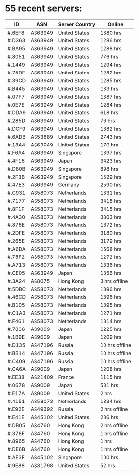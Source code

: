 # 55 recent servers:

| ID | ASN | Server Country | Online |
| ------ | ------ | ------ | ------ |
| #.6EF8 | AS63949 | United States | 1380 hrs |
| #.D363 | AS63949 | United States | 1286 hrs |
| #.BA95 | AS63949 | United States | 1288 hrs |
| #.8051 | AS63949 | United States | 776 hrs |
| #.1449 | AS63949 | United States | 1294 hrs |
| #.75DF | AS63949 | United States | 1282 hrs |
| #.39CD | AS63949 | United States | 1285 hrs |
| #.B445 | AS63949 | United States | 133 hrs |
| #.07F7 | AS63949 | United States | 1387 hrs |
| #.0E7E | AS63949 | United States | 1284 hrs |
| #.DDA9 | AS63949 | United States | 618 hrs |
| #.285D | AS63949 | United States | 76 hrs |
| #.DCF9 | AS63949 | United States | 1382 hrs |
| #.6ADB | AS53889 | United States | 2743 hrs |
| #.18A4 | AS63949 | United States | 170 hrs |
| #.F6A4 | AS63949 | Singapore | 1397 hrs |
| #.4F16 | AS63949 | Japan | 3423 hrs |
| #.D80B | AS63949 | Singapore | 898 hrs |
| #.2F3B | AS63949 | Singapore | 1529 hrs |
| #.47E3 | AS63949 | Germany | 2590 hrs |
| #.C931 | AS58073 | Netherlands | 1331 hrs |
| #.7177 | AS58073 | Netherlands | 3418 hrs |
| #.8F1F | AS58073 | Netherlands | 3415 hrs |
| #.4A30 | AS58073 | Netherlands | 3303 hrs |
| #.876E | AS58073 | Netherlands | 1672 hrs |
| #.2DFE | AS58073 | Netherlands | 3180 hrs |
| #.265E | AS58073 | Netherlands | 3179 hrs |
| #.A6DA | AS58073 | Netherlands | 1668 hrs |
| #.75F2 | AS58073 | Netherlands | 1272 hrs |
| #.A713 | AS58073 | Netherlands | 1336 hrs |
| #.CE05 | AS63949 | Japan | 1356 hrs |
| #.3A24 | AS8075 | Hong Kong | 3 hrs offline |
| #.5DBC | AS58073 | Netherlands | 1896 hrs |
| #.46CD | AS58073 | Netherlands | 1896 hrs |
| #.B105 | AS58073 | Netherlands | 1895 hrs |
| #.C1A3 | AS58073 | Netherlands | 1271 hrs |
| #.F461 | AS58073 | Netherlands | 1814 hrs |
| #.7836 | AS9009 | Japan | 1225 hrs |
| #.1B9E | AS9009 | Japan | 1209 hrs |
| #.D135 | AS47196 | Russia | 10 hrs offline |
| #.BB14 | AS47196 | Russia | 10 hrs offline |
| #.C409 | AS47196 | Russia | 10 hrs offline |
| #.CA6A | AS9009 | Japan | 1208 hrs |
| #.EE38 | AS21409 | France | 1115 hrs |
| #.0678 | AS9009 | Japan | 531 hrs |
| #.E17A | AS9009 | United States | 2 hrs |
| #.4151 | AS58073 | Netherlands | 1334 hrs |
| #.E92E | AS49392 | Russia | 2 hrs offline |
| #.E41E | AS45102 | United States | 236 hrs |
| #.DB05 | AS4760 | Hong Kong | 2 hrs offline |
| #.378F | AS4760 | Hong Kong | 1 hrs offline |
| #.8965 | AS4760 | Hong Kong | 1 hrs |
| #.DE6B | AS4760 | Hong Kong | 1 hrs offline |
| #.AE3F | AS45102 | Singapore | 100 hrs |
| #.9E88 | AS31798 | United States | 52 hrs |

